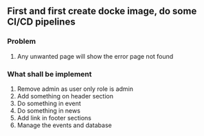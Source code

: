 ## First and first create docke image, do some CI/CD pipelines

### Problem

1. Any unwanted page will show the error page not found

### What shall be implement

1. Remove admin as user only role is admin
2. Add something on header section
3. Do something in event
4. Do something in news
5. Add link in footer sections
6. Manage the events and database
